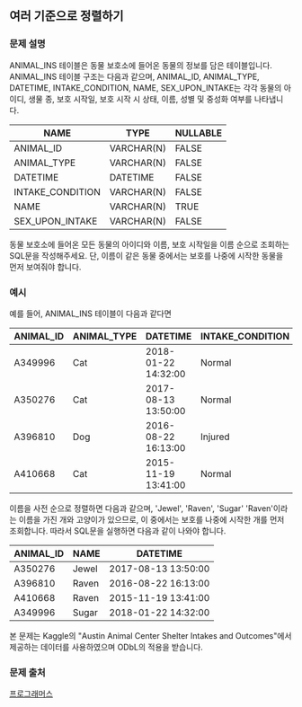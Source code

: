 ## 여러 기준으로 정렬하기
### 문제 설명
ANIMAL_INS 테이블은 동물 보호소에 들어온 동물의 정보를 담은 테이블입니다. ANIMAL_INS 테이블 구조는 다음과 같으며, ANIMAL_ID, ANIMAL_TYPE, DATETIME, INTAKE_CONDITION, NAME, SEX_UPON_INTAKE는 각각 동물의 아이디, 생물 종, 보호 시작일, 보호 시작 시 상태, 이름, 성별 및 중성화 여부를 나타냅니다.

|NAME|	TYPE|	NULLABLE|
|---|---|---|
|ANIMAL_ID|	VARCHAR(N)|	FALSE|
|ANIMAL_TYPE|	VARCHAR(N)|	FALSE|
|DATETIME|	DATETIME|	FALSE|
|INTAKE_CONDITION|	VARCHAR(N)|	FALSE|
|NAME|	VARCHAR(N)|	TRUE|
|SEX_UPON_INTAKE|	VARCHAR(N)|	FALSE|

동물 보호소에 들어온 모든 동물의 아이디와 이름, 보호 시작일을 이름 순으로 조회하는 SQL문을 작성해주세요. 단, 이름이 같은 동물 중에서는 보호를 나중에 시작한 동물을 먼저 보여줘야 합니다.

### 예시
예를 들어, ANIMAL_INS 테이블이 다음과 같다면

|ANIMAL_ID|	ANIMAL_TYPE|	DATETIME|	INTAKE_CONDITION|	NAME|	SEX_UPON_INTAKE|
|---|---|---|---|---|---|
|A349996|	Cat|	2018-01-22 14:32:00|	Normal|	Sugar|	Neutered Male|
|A350276|	Cat|	2017-08-13 13:50:00|	Normal|	Jewel|	Spayed Female|
|A396810|	Dog|	2016-08-22 16:13:00|	Injured|	Raven|	Spayed Female|
|A410668|	Cat|	2015-11-19 13:41:00|	Normal|	Raven|	Spayed Female|

이름을 사전 순으로 정렬하면 다음과 같으며, 'Jewel', 'Raven', 'Sugar'
'Raven'이라는 이름을 가진 개와 고양이가 있으므로, 이 중에서는 보호를 나중에 시작한 개를 먼저 조회합니다.
따라서 SQL문을 실행하면 다음과 같이 나와야 합니다.

|ANIMAL_ID|	NAME|	DATETIME|
|---|---|---|
|A350276|	Jewel|	2017-08-13 13:50:00|
|A396810|	Raven|	2016-08-22 16:13:00|
|A410668|	Raven|	2015-11-19 13:41:00|
|A349996|	Sugar|	2018-01-22 14:32:00|

본 문제는 Kaggle의 "Austin Animal Center Shelter Intakes and Outcomes"에서 제공하는 데이터를 사용하였으며 ODbL의 적용을 받습니다.


### 문제 출처
[프로그래머스](https://programmers.co.kr/learn/courses/30/lessons/59404)